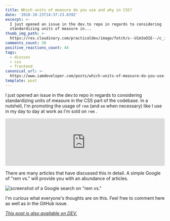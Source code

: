 ```yaml
---
title: Which units of measure do you use and why in CSS?
date: '2018-10-23T14:37:23.839Z'
excerpt: >-
  I just opened an issue in the dev.to repo in regards to considering
  standardizing units of measure in...
thumb_img_path: >-
  https://res.cloudinary.com/practicaldev/image/fetch/s--U1m3oOIE--/c_imagga_scale,f_auto,fl_progressive,h_420,q_auto,w_1000/https://thepracticaldev.s3.amazonaws.com/i/oxypyr6ze74fnkp5fgwt.png
comments_count: 30
positive_reactions_count: 44
tags:
  - discuss
  - css
  - frontend
canonical_url: >-
  https://www.iamdeveloper.com/posts/which-units-of-measure-do-you-use-and-why-in-css-nf4/
template: post
---
```



I just opened an issue in the dev.to repo in regards to considering standardizing units of measure in the CSS part of the codebase. In a nutshell, I'm promoting the usage of 
`rem`
 (and 
`em`
 when necessary) like I use in my day to day at work as I'm sold on 
`rem`
.


<iframe class="liquidTag" src="https://dev.to/embed/github?args=https%3A%2F%2Fgithub.com%2Fthepracticaldev%2Fdev.to%2Fissues%2F987" style="border: 0; width: 100%;"></iframe>


There are many articles that have discussed this in detail. A simple Google of "rem vs." will provide you with an abundance of articles.

![screenshot of a Google search on "rem vs."](https://thepracticaldev.s3.amazonaws.com/i/cr6f97fremx336vzba08.png)

I'm curious what everyone's thoughts are on this. Feel free to comment here as well as in the GitHub issue.

*[This post is also available on DEV.](https://dev.to/nickytonline/which-units-of-measure-do-you-use-and-why-in-css-nf4)*


<script>
const parent = document.getElementsByTagName('head')[0];
const script = document.createElement('script');
script.type = 'text/javascript';
script.src = 'https://cdnjs.cloudflare.com/ajax/libs/iframe-resizer/4.1.1/iframeResizer.min.js';
script.charset = 'utf-8';
script.onload = function() {
    window.iFrameResize({}, '.liquidTag');
};
parent.appendChild(script);
</script>    
